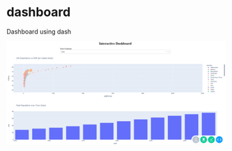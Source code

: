 # dashboard
Dashboard using dash

![alt text](https://github.com/knkasa/dashboard/blob/main/dashboard_image.png?raw=true)
